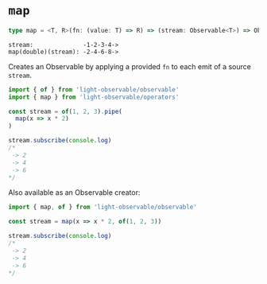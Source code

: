 # `map`
```typescript
type map = <T, R>(fn: (value: T) => R) => (stream: Observable<T>) => Observable<R>
```

```
stream:              -1-2-3-4->
map(double)(stream): -2-4-6-8->
```

Creates an Observable by applying a provided `fn` to each emit of a source `stream`.
```typescript
import { of } from 'light-observable/observable'
import { map } from 'light-observable/operators'

const stream = of(1, 2, 3).pipe(
  map(x => x * 2)
)

stream.subscribe(console.log)
/*
 -> 2
 -> 4
 -> 6
*/
```

Also available as an Observable creator:
```typescript
import { map, of } from 'light-observable/observable'

const stream = map(x => x * 2, of(1, 2, 3))

stream.subscribe(console.log)
/*
 -> 2
 -> 4
 -> 6
*/
```
